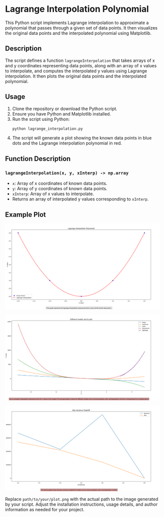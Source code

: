 
# Lagrange Interpolation Polynomial

This Python script implements Lagrange interpolation to approximate a polynomial that passes through a given set of data points. It then visualizes the original data points and the interpolated polynomial using Matplotlib.

## Description

The script defines a function `lagrangeInterpolation` that takes arrays of x and y coordinates representing data points, along with an array of x values to interpolate, and computes the interpolated y values using Lagrange interpolation. It then plots the original data points and the interpolated polynomial.

## Usage

1. Clone the repository or download the Python script.
2. Ensure you have Python and Matplotlib installed.
3. Run the script using Python:
   ```bash
   python lagrange_interpolation.py
   ```
4. The script will generate a plot showing the known data points in blue dots and the Lagrange interpolation polynomial in red.

## Function Description

### `lagrangeInterpolation(x, y, xInterp) -> np.array`
- `x`: Array of x coordinates of known data points.
- `y`: Array of y coordinates of known data points.
- `xInterp`: Array of x values to interpolate.
- Returns an array of interpolated y values corresponding to `xInterp`.

## Example Plot
![Estimated PI](https://github.com/sharavanask/BUDDI.ai/blob/main/Day%205%20Legrange%2CBias%20Variance%20Polynomial%20model/Screenshot%20from%202024-05-20%2010-21-25.png)

![Estimated PI](https://github.com/sharavanask/BUDDI.ai/blob/main/Day%205%20Legrange%2CBias%20Variance%20Polynomial%20model/Screenshot%20from%202024-05-20%2010-24-13.png)

![Estimated PI](https://github.com/sharavanask/BUDDI.ai/blob/main/Day%205%20Legrange%2CBias%20Variance%20Polynomial%20model/Screenshot%20from%202024-05-20%2010-24-35.png)



Replace `path/to/your/plot.png` with the actual path to the image generated by your script. Adjust the installation instructions, usage details, and author information as needed for your project.
